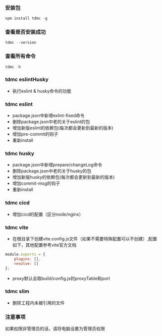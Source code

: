 ### 安装包

``` javascript
npm install tdmc -g
```

### 查看是否安装成功

``` javascript
tdmc --version
```

### 查看所有命令

``` javascript
tdmc -h
```

### tdmc eslintHusky

- 执行eslint & husky命令的功能

### tdmc eslint

- package.json中新增exlint-fixed命令
- 删除package.json中老的关于eslint的包
- 增加新版eslint的依赖包(每次都会更新到最新的版本)
- 增加pre-commit的钩子
- 重新install
  
### tdmc husky

- package.json中新增prepare/changeLog命令
- 删除package.json中老的关于husky的包
- 增加新版husky的依赖包(每次都会更新到最新的版本)
- 增加commit-msg的钩子
- 重新install
  
### tdmc cicd

- 增加cicd的配置（区分node/nginx）

### tdmc vite

- 在根目录下创建vite.config.js文件（如果不需要特殊配置可以不创建）,配置如下，其他配置参考vite官方文档
``` javascript
module.exports = {
    plugins: [],
    resolve: []
};
```
- proxy默认会取build/config.js的proxyTable和port

### tdmc slim

- 删除工程内未被引用的文件

### 注意事项
如果权限非管理员的话，请将电脑设置为管理员权限
